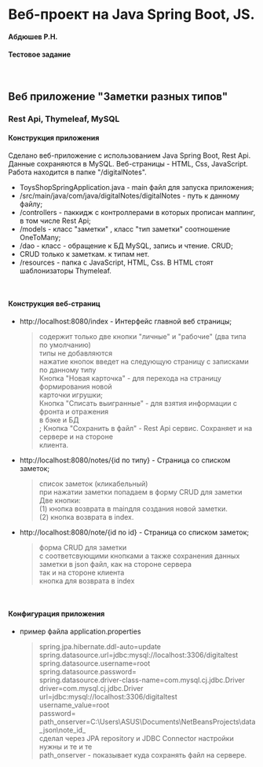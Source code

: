 # Веб-проект на Java Spring Boot, JS.
#### Абдюшев Р.Н.
#### Тестовое задание
<br>

## Веб приложение "Заметки разных типов"
### Rest Api, Thymeleaf, MySQL

#### Конструкция приложения
Сделано веб-приложение с использованием Java Spring Boot, Rest Api.
Данные сохраняются в MySQL.
Веб-страницы - HTML, Css, JavaScript.
Работа находится в папке "/digitalNotes".
* ToysShopSpringApplication.java - main файл для запуска приложения;
* /src/main/java/com/java/digitalNotes/digitalNotes - путь к данному файлу;
* /controllers - паккидж с контроллерами в которых прописан маппинг, в том числе Rest Api;    
* /models - класс "заметки" , класс "тип заметки" соотношение OneToMany;
* /dao - класс - обращение к БД MySQL, запись и чтение. CRUD;
* CRUD только к заметкам. к типам нет.
* /resources - папка с JavaScript, HTML, Css. В HTML стоят шаблонизаторы Thymeleaf.
<br>

#### Конструкция веб-страниц
* http://localhost:8080/index - Интерфейс главной веб страницы;
    > содержит только две кнопки "личные" и "рабочие" (два типа по умолчанию)<br>
    > типы не добавляются<br>
    > нажатие кнопок введет на следующую страницу с записками<br>
    > по данному типу<br>
    > Кнопка "Новая карточка" - для перехода на страницу формирования новой<br>
    > карточки игрушки;<br>
    > Кнопка "Списать выигранные" - для взятия информации с фронта и отражения<br>
    > в бэке и БД<br>;
    > Кнопка "Сохранить в файл" - Rest Api сервис. Сохраняет и на сервере и на стороне<br> 
    > клиента.<br>
* http://localhost:8080/notes/{id по типу} - Страница со списком заметок;
    > список заметок (кликабельный)<br>
    > при нажатии заметки попадаем в форму CRUD для заметки<br>
    > Две кнопки:<br>
    > (1) кнопка возврата в mainдля создания новой заметки.<br>
    > (2) кнопка возврата в index.<br>
* http://localhost:8080/note/{id по id} - Страница со списком заметок;
    > форма CRUD для заметки<br>
    > с соответсвующими кнопками
    > а также сохранения данных заметки в json файл, как на стороне сервера<br>
    > так и на стороне клиента<br>
    > кнопка для возврата в index<br>
    <br>
#### Конфигурация приложения
* пример файла application.properties<br>
    > spring.jpa.hibernate.ddl-auto=update<br>
    > spring.datasource.url=jdbc:mysql://localhost:3306/digitaltest<br>
    > spring.datasource.username=root<br>
    > spring.datasource.password=<br>
    > spring.datasource.driver-class-name=com.mysql.cj.jdbc.Driver<br>
    > driver=com.mysql.cj.jdbc.Driver<br>
    > url=jdbc:mysql://localhost:3306/digitaltest<br>
    > username_value=root<br>
    > password=<br>
    > path_onserver=C:\\Users\\ASUS\\Documents\\NetBeansProjects\\data_json\\note_id_<br>
    > сделал через JPA repository и JDBC Connector настройки нужны и те и те <br>
    > path_onserver - показывает куда сохранять файл на сервере.
    




